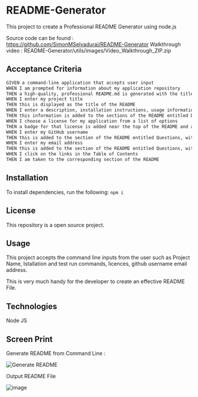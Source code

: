 # README-Generator

This project to create a Professional README Generator using node.js

Source code can be found : https://github.com/SimonMSelvadurai/README-Generator
Walkthrough video : README-Generator/utils/images/Video_Walkthrough_ZIP.zip


## Acceptance Criteria

```md
GIVEN a command-line application that accepts user input
WHEN I am prompted for information about my application repository
THEN a high-quality, professional README.md is generated with the title of my project and sections entitled Description, Table of Contents, Installation, Usage, License, Contributing, Tests, and Questions
WHEN I enter my project title
THEN this is displayed as the title of the README
WHEN I enter a description, installation instructions, usage information, contribution guidelines, and test instructions
THEN this information is added to the sections of the README entitled Description, Installation, Usage, Contributing, and Tests
WHEN I choose a license for my application from a list of options
THEN a badge for that license is added near the top of the README and a notice is added to the section of the README entitled License that explains which license the application is covered under
WHEN I enter my GitHub username
THEN this is added to the section of the README entitled Questions, with a link to my GitHub profile
WHEN I enter my email address
THEN this is added to the section of the README entitled Questions, with instructions on how to reach me with additional questions
WHEN I click on the links in the Table of Contents
THEN I am taken to the corresponding section of the README
```

## Installation

To install dependencies, run the following:
` npm i `

## License

This repository is a open source project.

## Usage

This project accepts the command line inputs from the user such as Project Name, Istallation and test run
commands, licences, github username email address.

This is very much handy for the developer to create an effective README File.

## Technologies

Node JS

## Screen Print 
Generate README from Command Line : 

![Generate README](https://user-images.githubusercontent.com/80757990/127107332-4c1f08aa-e98d-45ac-b4d5-f0aa0a1fae7e.png)

Output README File 

![image](https://user-images.githubusercontent.com/80757990/127107451-4de9c9ce-36e2-458a-81a6-47789a32a33a.png)


